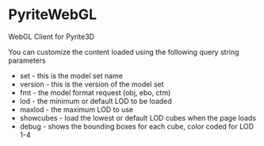 # PyriteWebGL
WebGL Client for Pyrite3D

You can customize the content loaded using the following query string parameters
* set - this is the model set name
* version - this is the version of the model set
* fmt - the model format request (obj, ebo, ctm)
* lod - the minimum or default LOD to be loaded
* maxlod - the maximum LOD to use
* showcubes - load the lowest or default LOD cubes when the page loads
* debug - shows the bounding boxes for each cube, color coded for LOD 1-4
